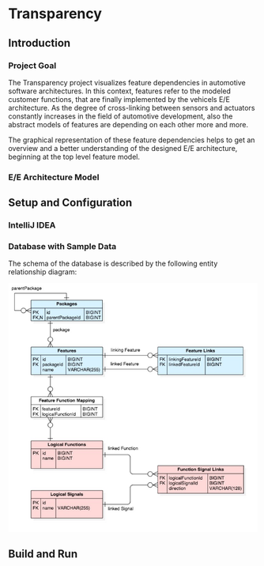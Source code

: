 # Transparency

## Introduction

### Project Goal

The Transparency project visualizes feature dependencies in automotive software architectures. In this context, features refer to the modeled customer functions, that are finally implemented by the vehicels E/E architecture. As the degree of cross-linking between sensors and actuators constantly increases in the field of automotive development, also the abstract models of features are depending on each other more and more.

The graphical representation of these feature dependencies helps to get an overview and a better understanding of the designed E/E architecture, beginning at the top level feature model. 

### E/E Architecture Model

## Setup and Configuration 

### IntelliJ IDEA

### Database with Sample Data

The schema of the database is described by the following entity relationship diagram:

![ER Diagram](https://raw.githubusercontent.com/StefanCimander/transparency/master/doc/entity-relationship-diagram.png)

## Build and Run
